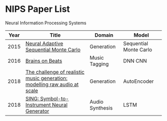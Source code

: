 # NIPS Paper List
Neural Information Processing Systems

|   Year | Title                                                                                                                                                                                        | Domain           | Model                   |
|--------|----------------------------------------------------------------------------------------------------------------------------------------------------------------------------------------------|------------------|-------------------------|
|   2015 | [﻿Neural Adaptive Sequential Monte Carlo](http://papers.neurips.cc/paper/5961-neural-adaptive-sequential-monte-carlo.pdf)                                                                    | Generation       | ﻿Sequential Monte Carlo |
|   2016 | [﻿Brains on Beats](http://papers.neurips.cc/paper/6222-brains-on-beats.pdf)                                                                                                                  | Music Tagging    | DNN CNN                 |
|   2018 | [﻿The challenge of realistic music generation: modelling raw audio at scale](https://papers.nips.cc/paper/8023-the-challenge-of-realistic-music-generation-modelling-raw-audio-at-scale.pdf) | Generation       | AutoEncoder             |
|   2018 | [﻿SING: Symbol-to-Instrument Neural Generator](https://papers.nips.cc/paper/8118-sing-symbol-to-instrument-neural-generator.pdf)                                                             | ﻿Audio Synthesis | LSTM                    |
